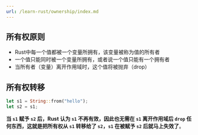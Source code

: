 ```yaml
---
url: /learn-rust/ownership/index.md
---
```

## 所有权原则

* Rust中每一个值都被一个变量所拥有，该变量被称为值的所有者
* 一个值只能同时被一个变量所拥有，或者说一个值只能有一个拥有者
* 当所有者（变量）离开作用域时，这个值将被抛弃（drop）

## 所有权转移

```rust
let s1 = String::from("hello");
let s2 = s1;
```

**当 `s1` 赋予 `s2` 后，Rust 认为 `s1` 不再有效，因此也无需在 `s1` 离开作用域后 `drop` 任何东西，这就是把所有权从 `s1` 转移给了 `s2`，`s1` 在被赋予 `s2` 后就马上失效了**。
